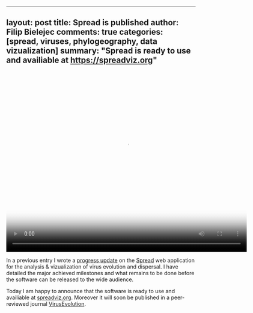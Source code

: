 ----
layout: post
title: Spread is published
author: Filip Bielejec
comments: true
categories: [spread, viruses, phylogeography, data vizualization]
summary: "Spread is ready to use and availiable at https://spreadviz.org"
---

<video width="640" height="480" controls="controls" poster="{{ site.baseurl }}/images/2022-09-15-spread-published/screenshot.png">
  <source src="{{ site.baseurl }}/images/2022-09-15-spread-published/screenshot.mkv" type="video/mp4">
    Your browser does not support the video tag.
</video>

In a previous entry I wrote a [progress update](https://www.blog.nodrama.io/spread-progress-update/) on the [Spread](https://spreadviz.org/) web application for the analysis & vizualization of virus evolution and dispersal.
I have detailed the major achieved milestones and what remains to be done before the software can be released to the wide audience.

Today I am happy to announce that the software is ready to use and availiable at [spreadviz.org](https://spreadviz.org).
Moreover it will soon be published in a peer-reviewed journal [VirusEvolution](https://academic.oup.com/ve).
